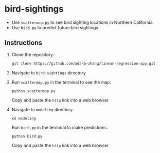 # bird-sightings
* Use `scattermap.py` to see bird sighting locations in Northern California
* Use `bird.py` to predict future bird sightings

## Instructions
1. Clone the repository:
   ```bash
   git clone https://github.com/ada-b-zhang/linear-regression-app.git
   ```

2. Navigate to `bird-sightings` directory
3. Run `scattermap.py` in the terminal to see the map:
   ```
   python scattermap.py
   ```
   Copy and paste the `http` link into a web browser
4. Navigate to `modeling` directory:
   ```
   cd modeling
   ```
   Run `bird.py` in the terminal to make predictions:
   ```
   python bird.py
   ```
   Copy and paste the `http` link into a web browser
